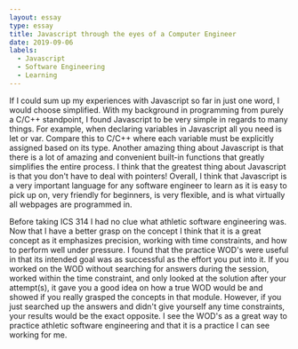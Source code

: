 ```yaml
---
layout: essay
type: essay
title: Javascript through the eyes of a Computer Engineer
date: 2019-09-06
labels:
  - Javascript
  - Software Engineering
  - Learning
---
```


If I could sum up my experiences with Javascript so far in just one word, I would choose simplified. With my background in programming from purely a C/C++ standpoint, I found Javascript to be very simple in regards to many things. For example, when declaring variables in Javascript all you need is let or var. Compare this to C/C++ where each variable must be explicitly assigned based on its type. Another amazing thing about Javascript is that there is a lot of amazing and convenient built-in functions that greatly simplifies the entire process. I think that the greatest thing about Javascript is that you don't have to deal with pointers! Overall, I think that Javascript is a very important language for any software engineer to learn as it is easy to pick up on, very friendly for beginners, is very flexible, and is what virtually all webpages are programmed in.

Before taking ICS 314 I had no clue what athletic software engineering was. Now that I have a better grasp on the concept I think that it is a great concept as it emphasizes precision, working with time constraints, and how to perform well under pressure. I found that the practice WOD's were useful in that its intended goal was as successful as the effort you put into it. If you worked on the WOD without searching for answers during the session, worked within the time constraint, and only looked at the solution after your attempt(s), it gave you a good idea on how a true WOD would be and showed if you really grasped the concepts in that module. However, if you just searched up the answers and didn't give yourself any time constraints, your results would be the exact opposite. I see the WOD's as a great way to practice athletic software engineering and that it is a practice I can see working for me. 

